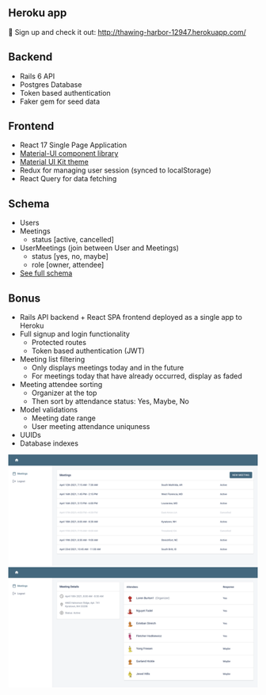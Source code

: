 ## Heroku app
  :rocket: Sign up and check it out: http://thawing-harbor-12947.herokuapp.com/

## Backend
  * Rails 6 API
  * Postgres Database
  * Token based authentication
  * Faker gem for seed data

## Frontend
  * React 17 Single Page Application
  * [Material-UI component library](https://material-ui.com/)
  * [Material UI Kit theme](https://material-ui.com/store/items/devias-kit/)
  * Redux for managing user session (synced to localStorage)
  * React Query for data fetching

## Schema
  * Users
  * Meetings
    - status [active, cancelled]
  * UserMeetings (join between User and Meetings)
    - status [yes, no, maybe]
    - role [owner, attendee]
  * [See full schema](db/schema.rb)

## Bonus
  * Rails API backend + React SPA frontend deployed as a single app to Heroku
  * Full signup and login functionality
      - Protected routes
      - Token based authentication (JWT)
  * Meeting list filtering
      - Only displays meetings today and in the future
      - For meetings today that have already occurred, display as faded
  * Meeting attendee sorting
      - Organizer at the top
      - Then sort by attendance status: Yes, Maybe, No
  * Model validations
      - Meeting date range
      - User meeting attendance uniquness
  * UUIDs
  * Database indexes

![screenshot-1](readme-images/screenshot-1.png)
![screenshot-2](readme-images/screenshot-2.png)
